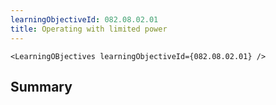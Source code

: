 ```yaml
---
learningObjectiveId: 082.08.02.01
title: Operating with limited power
---
```


```tsx eval
<LearningOBjectives learningObjectiveId={082.08.02.01} />
```

## Summary
